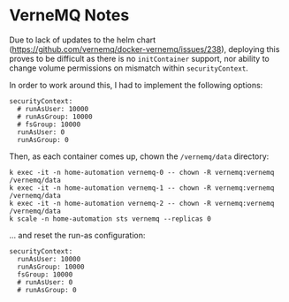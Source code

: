 # VerneMQ Notes

Due to lack of updates to the helm chart (https://github.com/vernemq/docker-vernemq/issues/238), deploying this proves to be difficult as there is no `initContainer` support, nor ability to change volume permissions on mismatch within `securityContext`.

In order to work around this, I had to implement the following options:

```
securityContext:
  # runAsUser: 10000
  # runAsGroup: 10000
  # fsGroup: 10000
  runAsUser: 0
  runAsGroup: 0
```

Then, as each container comes up, chown the `/vernemq/data` directory:

```
k exec -it -n home-automation vernemq-0 -- chown -R vernemq:vernemq /vernemq/data
k exec -it -n home-automation vernemq-1 -- chown -R vernemq:vernemq /vernemq/data
k exec -it -n home-automation vernemq-2 -- chown -R vernemq:vernemq /vernemq/data
k scale -n home-automation sts vernemq --replicas 0
```

... and reset the run-as configuration:

```
securityContext:
  runAsUser: 10000
  runAsGroup: 10000
  fsGroup: 10000
  # runAsUser: 0
  # runAsGroup: 0
```
